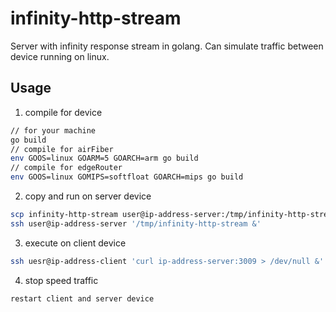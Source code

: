 # infinity-http-stream

Server with infinity response stream in golang. Can simulate traffic between device running on linux.

## Usage
1. compile for device
```bash
// for your machine
go build
// compile for airFiber
env GOOS=linux GOARM=5 GOARCH=arm go build
// compile for edgeRouter
env GOOS=linux GOMIPS=softfloat GOARCH=mips go build
```
2. copy and run on server device
```bash
scp infinity-http-stream user@ip-address-server:/tmp/infinity-http-stream
ssh user@ip-address-server '/tmp/infinity-http-stream &'
```
3. execute on client device
```bash
ssh uesr@ip-address-client 'curl ip-address-server:3009 > /dev/null &'
```
4. stop speed traffic
```
restart client and server device
```